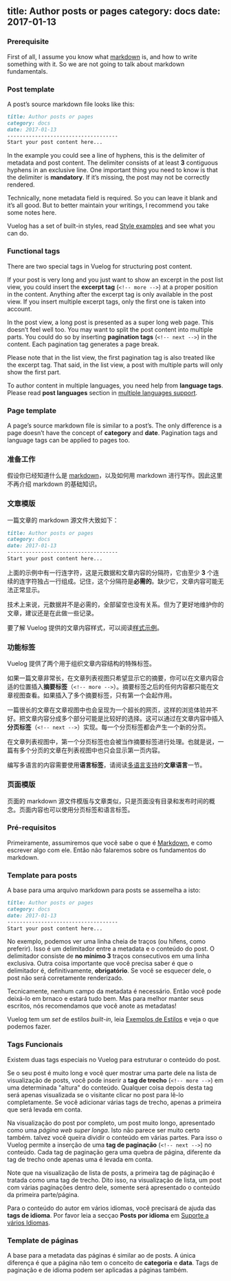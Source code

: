 title: Author posts or pages
category: docs
date: 2017-01-13
------------------------------------
<!-- en-US:+ -->

### Prerequisite

First of all, I assume you know what [markdown](https://en.wikipedia.org/wiki/Markdown) is, and how to write something with it. So we are not going to talk about markdown fundamentals.

### Post template

A post’s source markdown file looks like this:

```md
title: Author posts or pages
category: docs
date: 2017-01-13
------------------------------------
Start your post content here...
```

In the example you could see a line of hyphens, this is the delimiter of metadata and post content. The delimiter consists of at least **3** contiguous hyphens in an exclusive line. One important thing you need to know is that the delimiter is **mandatory**. If it’s missing, the post may not be correctly rendered.

Technically, none metadata field is required. So you can leave it blank and it’s all good. But to better maintain your writings, I recommend you take some notes here.

Vuelog has a set of built-in styles, read [Style examples](#/blog/showcase/2016/style-examples) and see what you can do.

### Functional tags

There are two special tags in Vuelog for structuring post content.

If your post is very long and you just want to show an excerpt in the post list view, you could insert the **excerpt tag** (`<!-- more -->`) at a proper position in the content. Anything after the excerpt tag is only available in the post view. If you insert multiple excerpt tags, only the first one is taken into account.

In the post view, a long post is presented as a super long web page. This doesn’t feel well too. You may want to split the post content into multiple parts. You could do so by inserting **pagination tags** (`<!-- next -->`) in the content. Each pagination tag generates a page break.

Please note that in the list view, the first pagination tag is also treated like the excerpt tag. That said, in the list view, a post with multiple parts will only show the first part.

To author content in multiple languages, you need help from **language tags**. Please read **post languages** section in [multiple languages support](#/blog/docs/2017/multiple-languages-support).

### Page template

A page’s source markdown file is similar to a post’s. The only difference is a page doesn’t have the concept of **category** and **date**. Pagination tags and language tags can be applied to pages too.

<!-- en-US:- -->

<!-- zh-CN:+ -->

### 准备工作

假设你已经知道什么是 [markdown](https://en.wikipedia.org/wiki/Markdown)，以及如何用 markdown 进行写作。因此这里不再介绍 markdown 的基础知识。

### 文章模版

一篇文章的 markdown 源文件大致如下：

```md
title: Author posts or pages
category: docs
date: 2017-01-13
------------------------------------
Start your post content here...
```

上面的示例中有一行连字符，这是元数据和文章内容的分隔符，它由至少 **3** 个连续的连字符独占一行组成。记住，这个分隔符是**必需的**。缺少它，文章内容可能无法正常显示。

技术上来说，元数据并不是必需的，全部留空也没有关系。但为了更好地维护你的文章，建议还是在此做一些记录。

要了解 Vuelog 提供的文章内容样式，可以阅读[样式示例](#/blog/showcase/2016/style-examples)。

### 功能标签

Vuelog 提供了两个用于组织文章内容结构的特殊标签。

如果一篇文章非常长，在文章列表视图只希望显示它的摘要，你可以在文章内容合适的位置插入**摘要标签**（`<!-- more -->`）。摘要标签之后的任何内容都只能在文章视图查看。如果插入了多个摘要标签，只有第一个会起作用。

一篇很长的文章在文章视图中也会呈现为一个超长的网页，这样的浏览体验并不好。把文章内容分成多个部分可能是比较好的选择。这可以通过在文章内容中插入**分页标签**（`<!-- next -->`）实现。每一个分页标签都会产生一个新的分页。

在文章列表视图中，第一个分页标签也会被当作摘要标签进行处理。也就是说，一篇有多个分页的文章在列表视图中也只会显示第一页内容。

编写多语言的内容需要使用**语言标签**，请阅读[多语言支持](#/blog/docs/2017/multiple-languages-support)的**文章语言**一节。

### 页面模版

页面的 markdown 源文件模版与文章类似，只是页面没有目录和发布时间的概念。页面内容也可以使用分页标签和语言标签。

<!-- zh-CN:- -->

<!-- pt-BR:+ -->

### Pré-requisitos

Primeiramente, assumiremos que você sabe o que é [Markdown](https://en.wikipedia.org/wiki/Markdown), e como escrever algo com ele. Então não falaremos sobre os fundamentos do markdown. 

### Template para posts

A base para uma arquivo markdown para posts se assemelha a isto: 

```md
title: Author posts or pages
category: docs
date: 2017-01-13
------------------------------------
Start your post content here...
```

No exemplo, podemos ver uma linha cheia de traços (ou hífens, como preferir). Isso é um delimitador entre a metadata e o conteúdo do post. O delimitador consiste de **no mínimo 3** traços consecutivos em uma linha exclusiva. Outra coisa importante que você precisa saber é que o delimitador é, definitivamente, **obrigatório**. Se você se esquecer dele, o post não será corretamente renderizado. 

Tecnicamente, nenhum campo da metadata é necessário. Então você pode deixá-lo em brnaco e estará tudo bem. Mas para melhor manter seus escritos, nós recomendamos que você anote as metadatas!

Vuelog tem um _set_ de estilos _built-in_, leia [Exemplos de Estilos](#/blog/showcase/2016/style-examples) e veja o que podemos fazer.

### Tags Funcionais

Existem duas tags especiais no Vuelog para estruturar o conteúdo do post. 

Se o seu post é muito long e você quer mostrar uma parte dele na lista de visualização de posts, você pode inserir a **tag de trecho** (`<!-- more -->`) em uma determinada "altura" do conteúdo. Qualquer coisa depois desta tag será apenas visualizada se o visitante clicar no post para lê-lo completamente. Se você adicionar várias tags de trecho, apenas a primeira que será levada em conta. 

Na visualização do post por completo, um post muito longo, apresentado como uma _página web super longa_. Isto não parece ser muito certo também. talvez você queira dividir o conteúdo em várias partes. Para isso o Vuelog permite a inserção de uma **tag de paginação** (`<!-- next -->`) no conteúdo. Cada tag de paginação gera uma quebra de página, diferente da tag de trecho onde apenas uma é levada em conta. 

Note que na visualização de lista de posts, a primeira tag de páginação é tratada como uma tag de trecho. Dito isso, na visualização de lista, um post com várias paginações dentro dele, somente será apresentado o conteúdo da primeira parte/página. 

Para o conteúdo do autor em vários idiomas, você precisará de ajuda das **tags de idioma**. Por favor leia a secçao **Posts por idioma** em [Suporte a vários Idiomas](#/blog/docs/2017/multiple-languages-support).

### Template de páginas

A base para a metadata das páginas é similar ao de posts. A única diferença é que a página não tem o conceito de **categoria** e **data**. Tags de paginação e de idioma podem ser aplicadas a páginas também. 

<!-- pt-BR:- -->